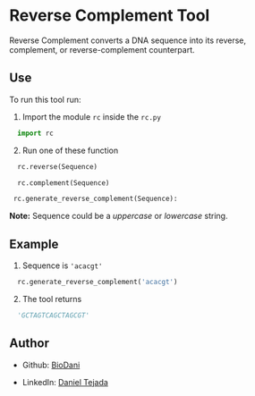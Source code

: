 
# Reverse Complement Tool

Reverse Complement converts a DNA sequence into its reverse, complement, or reverse-complement counterpart.




## Use

To run this tool run:

1. Import the module `rc` inside the `rc.py`


```python
  import rc 
```

2. Run one of these function
```python
  rc.reverse(Sequence)
```
```python
  rc.complement(Sequence)
```


```python
 rc.generate_reverse_complement(Sequence):
```


__Note:__ Sequence could be a *uppercase* or *lowercase* string.  

## Example

1. Sequence is `'acacgt'`
```python
  rc.generate_reverse_complement('acacgt')
```
2. The tool returns

```python
  'GCTAGTCAGCTAGCGT'
```



## Author

- Github: [BioDani](https://www.github.com/BioDani)

- LinkedIn: [Daniel Tejada](https://www.linkedin.com/in/dtejadah)


